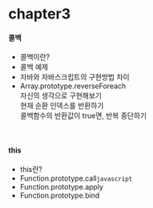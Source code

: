 # chapter3

#### 콜백

- 콜백이란?
- 콜백 예제
- 자바와 자바스크립트의 구현방법 차이
- Array.prototype.reverseForeach  
  자신의 생각으로 구현해보기  
  현재 순환 인덱스를 반환하기  
  콜백함수의 반환값이 true면, 반복 중단하기
  
<br>

#### this

- this란?
- Function.prototype.call`javascript`
- Function.prototype.apply
- Function.prototype.bind

<br>
